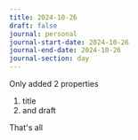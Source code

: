 ```yaml
---
title: 2024-10-26
draft: false
journal: personal
journal-start-date: 2024-10-26
journal-end-date: 2024-10-26
journal-section: day
---
```

Only added 2 properties
1. title 
2. and draft

That's all